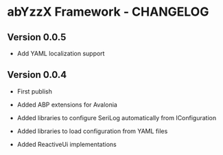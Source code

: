 # abYzzX Framework - CHANGELOG

## Version 0.0.5

- Add YAML localization support

## Version 0.0.4

- First publish

- Added ABP extensions for Avalonia
- Added libraries to configure SeriLog automatically from IConfiguration
- Added libraries to load configuration from YAML files
- Added ReactiveUi implementations
